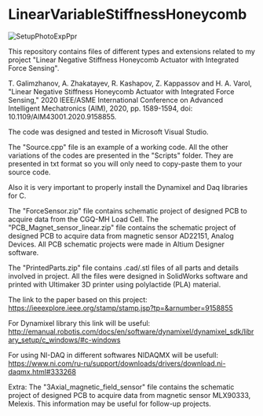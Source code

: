 # LinearVariableStiffnessHoneycomb

![SetupPhotoExpPpr](https://user-images.githubusercontent.com/63325614/121167309-a336bd80-c873-11eb-8d87-9b36b4c171f6.jpg)


This repository contains files of different types and extensions related to my project "Linear Negative Stiffness Honeycomb Actuator with Integrated Force Sensing".

T. Galimzhanov, A. Zhakatayev, R. Kashapov, Z. Kappassov and H. A. Varol, "Linear Negative Stiffness Honeycomb Actuator with Integrated Force Sensing," 2020 IEEE/ASME International Conference on Advanced Intelligent Mechatronics (AIM), 2020, pp. 1589-1594, doi: 10.1109/AIM43001.2020.9158855.

The code was designed and tested in Microsoft Visual Studio.

The "Source.cpp" file is an example of a working code. All the other variations of the codes are presented in the "Scripts" folder.
They are presented in txt format so you will only need to copy-paste them to your source code. 

Also it is very important to properly install the Dynamixel and Daq libraries for C.

The "ForceSensor.zip" file contains schematic project of designed PCB to acquire data from the CGQ-MH Load Cell.
The "PCB_Magnet_sensor_linear.zip" file contains the schematic project of designed PCB to acquire data from magnetic sensor AD22151, Analog Devices.
All PCB schematic projects were made in Altium Designer software.

The "PrintedParts.zip" file contains .cad/.stl files of all parts and details involved in project. All the files were designed in SolidWorks software and printed with Ultimaker 3D printer using polylactide (PLA) material.

The link to the paper based on this project: https://ieeexplore.ieee.org/stamp/stamp.jsp?tp=&arnumber=9158855

For Dynamixel library this link will be useful: http://emanual.robotis.com/docs/en/software/dynamixel/dynamixel_sdk/library_setup/c_windows/#c-windows

For using NI-DAQ in different softwares NIDAQMX will be usefull:
https://www.ni.com/ru-ru/support/downloads/drivers/download.ni-daqmx.html#333268

Extra: The "3Axial_magnetic_field_sensor" file contains the schematic project of designed PCB to acquire data from magnetic sensor MLX90333, Melexis. This information may be useful for follow-up projects.
